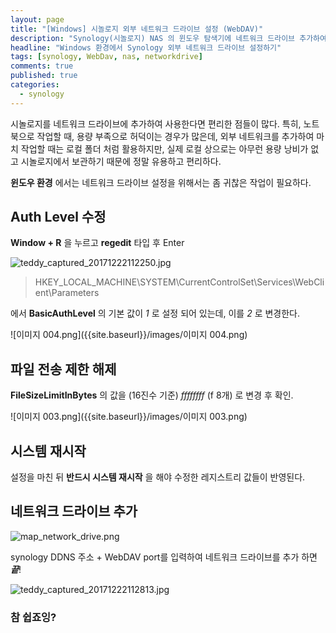```yaml
---
layout: page
title: "[Windows] 시놀로지 외부 네트워크 드라이브 설정 (WebDAV)"
description: "Synology(시놀로지) NAS 의 윈도우 탐색기에 네트워크 드라이브 추가하여 로컬 드라이브처럼 활용하기."
headline: "Windows 환경에서 Synology 외부 네트워크 드라이브 설정하기"
tags: [synology, WebDav, nas, networkdrive]
comments: true
published: true
categories:
  - synology
---
```

시놀로지를 네트워크 드라이브에 추가하여 사용한다면 편리한 점들이 많다.
특히, 노트북으로 작업할 때, 용량 부족으로 허덕이는 경우가 많은데,
외부 네트워크를 추가하여 마치 작업할 때는 로컬 폴더 처럼 활용하지만,
실제 로컬 상으로는 아무런 용량 낭비가 없고 시놀로지에서 보관하기 때문에 정말 유용하고 편리하다.

**윈도우 환경** 에서는 네트워크 드라이브 설정을 위해서는 좀 귀찮은 작업이 필요하다.

## Auth Level 수정
**Window + R** 을 누르고 **regedit** 타입 후 Enter


![teddy_captured_20171222112250.jpg]({{site.baseurl}}/images/teddy_captured_20171222112250.jpg)

> HKEY_LOCAL_MACHINE\SYSTEM\CurrentControlSet\Services\WebClient\Parameters


에서 **BasicAuthLevel** 의 기본 값이 *1* 로 설정 되어 있는데, 이를 *2* 로 변경한다.

![이미지 004.png]({{site.baseurl}}/images/이미지 004.png)


## 파일 전송 제한 해제
**FileSizeLimitInBytes** 의 값을 (16진수 기준) *ffffffff* (f 8개) 로 변경 후 확인.

![이미지 003.png]({{site.baseurl}}/images/이미지 003.png)


## 시스템 재시작
설정을 마친 뒤 **반드시 시스템 재시작** 을 해야 수정한 레지스트리 값들이 반영된다.

## 네트워크 드라이브 추가

![map_network_drive.png]({{site.baseurl}}/images/map_network_drive.png)

synology DDNS 주소 + WebDAV port를 입력하여 네트워크 드라이브를 추가 하면 ***끝***!

![teddy_captured_20171222112813.jpg]({{site.baseurl}}/images/teddy_captured_20171222112813.jpg)

### 참 쉽죠잉?
